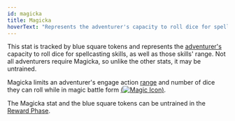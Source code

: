 ```yaml
---
id: magicka
title: Magicka
hoverText: "Represents the adventurer's capacity to roll dice for spellcasting skills, as well as those skills' range."
---
```


This stat is tracked by blue square tokens and represents the [adventurer's](/docs/glossary/adventurer) capacity to roll dice for spellcasting skills, as well as those skills' range. Not all adventurers require Magicka, so unlike the other stats, it may be untrained.

Magicka limits an adventurer's engage action [range](/docs/glossary/range) and number of dice they can roll while in magic battle form [(<img src="/icons/magic.svg" alt="Magic Icon" className="icon-svg" />)](/docs/battles/battle-forms/magic).

The Magicka stat and the blue square tokens can be untrained in the [Reward Phase](/docs/campaign/day/reward-phase).
